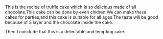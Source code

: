  This is the recipe of truffle cake which is so delicious made of all chocolate.This cake can be done by even chidren.We can make these cakes for parties,and this cake is suitable for all ages.The taste will be good because of 3 layer and the chocolate inside the cake.
 
 Then I conclude that this is a delectable and tempting cake.
